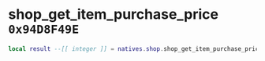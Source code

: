 # shop_get_item_purchase_price `0x94D8F49E`

```lua
local result --[[ integer ]] = natives.shop.shop_get_item_purchase_price(_unk0 --[[ integer ]])
```